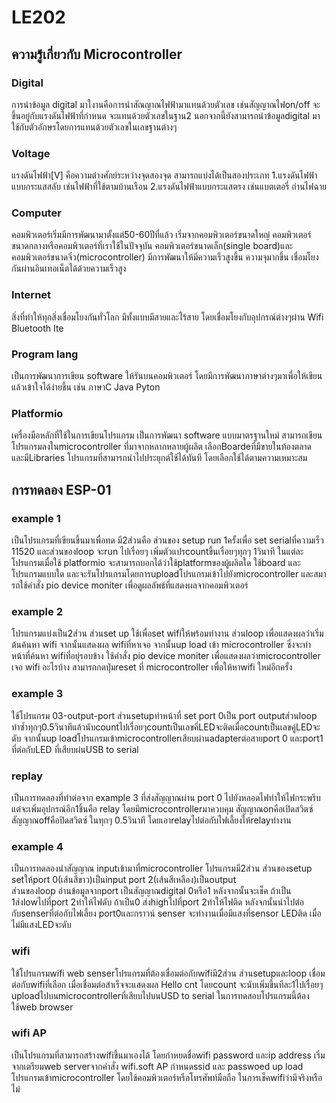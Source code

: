 # LE202
## ความรู่้เกี่ยวกับ Microcontroller
### Digital
 การนำข้อมูล digital มาใงานคือการนำสัณญาณไฟฟ้ามาแทนด้วยตัวเลข เช่นสัญญาณไฟon/off จะขึ้นอยู่กับแรงดันไฟฟ้าที่กำหนด
จะแทนด้วยตัวเลขในฐาน2 นอกจากนี้ยังสามารถนำข้อมูลdigital มาใช้กับตัวอักษรโดยการแทนด้วยตัวเลขในเลขฐานต่างๆ
### Voltage
 แรงดันไฟฟ้า[V] คือความต่างศักย์ระหว่างจุดสองจุด สามารถแบ่งได้เป็นสองประเภท
1.แรงดันไฟฟ้าแบบกระแสสลับ เช่นไฟฟ้าที่ใช้ตามบ้านเรือน
2.แรงดันไฟฟ้าแบบกระแสตรง เช่นแบตเตอรี่ ถ่านไฟฉาย 
### Computer
 คอมพิวเตอร์เริ่มมีการพัฒนามาตั้งแต่50-60ปีที่แล้ว เริ่มจากคอมพิวเตอร์ขนาดใหญ่ คอมพิวเตอร์ขนาดกลางหรือคอมพิวเตอร์ที่เราใช้ในปัจจุบัน 
คอมพิวเตอร์ขนาดเล็ก(single board)และคอมพิวเตอร์ขนาดจิ๋ว(microcontroller) มีการพัฒนาให้มีความเร็วสูงขึ้น 
ความจุมากขึ้น เชื่อมโยงกันผ่านอินเทอเน็ตได้ด้วยความเร็วสูง
### Internet
 สิ่งที่ทำให้ทุกสิ่งเชื่อมโยงกันทั่วโลก มีทั้งแบบมีสายและไร้สาย โดยเชื่อมโยงกับอุปกรณ์ต่างๆผ่าน Wifi Bluetooth Ite
### Program lang
 เป็นการพัฒนาการเขียน software ให้รันบนคอมพิวเตอร์ โดยมีการพัฒนาภาษาต่างๆมาเพื่อให้เขียนแล้วเข้าใจได้ง่ายขึ้น เช่น ภาษาC Java Pyton
### Platformio 
 เครื่องมือหลักที่ใช้ในการเขียนโปรแกรม เป็นการพัฒนา software แบบมาตรฐานใหม่  สามารถเขียนโปรแกรมลงในmicrocontroller ที่มาจากหลากหลายผู้ผลิต
เลือกBoardeที่มีขายในท้องตลาด และมีLibraries โปรแกรมที่สามารถนำไปประยุกต์ใช้ได้ทันที โดยเลือกใช้ได้ตามความเหมาะสม
## การทดลอง ESP-01
### example 1
 เป็นโปรแกรมที่เขียนขึ้นมาเพื่อทด มี2ส่วนคือ ส่วนของ setup run 1ครั้งเพื่อ set serialที่ความเร็ว 11520 และส่วนของloop จะrun ไปเรื่อยๆ เพิ่มตัวแปรcountขึ้นเรื่อยๆทุกๆ 1วินาที
ในแต่ละโปรแกรมเมื่อใช้ platformio จะสามารถบอกได้ว่าใช้platformของผู้ผลิตใด ใช้board และโปรแกรมแบบใด และจะรันโปรแกรมโดยการuploadโปรแกรมเข้าไปยังmicrocontroller
และสมารถใช้คำสั่ง pio device moniter เพื่อดูผลลัพธ์ที่แสดงผลจากคอมพิวเตอร์
### example 2
 โปรแกรมแบ่งเป็น2ส่วน ส่วนset up ใช้เพื่อset wifiให้พร้อมทำงาน ส่วนloop เพื่อแสดงผลว่าเริ่มต้นค้นหา wifi จากนั้นแสดงผล wifiที่หาเจอ จากนั้นup load เข้า microcontroller
ซึ่งจะทำหน้าที่ค้นหา wifiที่อยุ่รอบข้าง ใช้คำสั่ง pio device moniter เพื่อแสดงผลว่าmicrocontroller เจอ wifi อะไรบ้าง สามารถกดปุ่มreset ที่ microcontroller เพื่อให้หาwifi ใหม่อีกครั้ง
### example 3
 ใช้โปรแกรม 03-output-port ส่วนsetupทำหน้าที่ set port 0เป็น port outputส่วนloop ทำซ้ำทุกๆ0.5วินาทีแล้วนับcountไปเรื่อยๆcountเป็นเลขคี่LEDจะติดเมื่อcountเป็นเลขคู่LEDจะดับ
จากนั้นup loadโปรแกรมเข้าmicrocontrollerเสียบผ่านadapterต่อสายport 0 และport1 ที่ต่อกับLED ที่เสียบผ่นUSB to serial
### replay
 เป็นการทดลองที่ทำต่อจาก example 3 ที่ส่งสัญญาณผ่าน port 0 ไปยังหลอดไฟทำให้ไฟกระพริบ แต่จะเพิ่มอุปกรณ์อีก1ชิ้นคือ relay โดยมีmicrocontrollerมาควบคุม
สัญญาณonคือเปิดสวิตซ์ สัญญาณoffคือปิดสวิตซ์ ในทุกๆ 0.5วินาที โดยเอาrelayไปต่อกับไฟเลี้ยงให้relayทำงาน
### example 4
 เป็นการทดลองนำสัญญาณ inputเข้ามาที่microcontroller โปรแกรมมี2ส่วน ส่วนของsetup setให้port 0(เส้นสีขาว)เป็นinput port 2(เส้นสีเหลือง)เป็นoutput  
ส่วนของloop อ่านข้อมูลจากport เป็นสัญญาณdigital 0หรือ1 หลังจากนั้นจะเช็ค ถ้าเป็น 1ส่งlowไปที่port 2ทำให้ไฟดับ ถ้าเป็น0 ส่งhighไปที่port 2ทำให้ไฟติด
หลังจกนั้นนำไปต่อกับsenserที่ต่อกับไฟเลี้ยง port0และกราวน์ senser จะทำงานเมื่อมีแสงที่sensor LEDติด เมื่อไม่มีแสงLEDจะดับ
### wifi
 ใช้โปรแกรมwifi web senserโปรแกรมที่ต้องเชื่อมต่อกับwifiมี2ส่วน ส่วนsetupและloop เชื่อมต่อกับwifiที่เลือก เมื่อเชื่อมต่อสำเร็จจะแสดงผล Hello cnt โดยcount จะนับเพิ่มขึ้นทีละ1ไปเรื่อยๆ
uploadไปบนmicrocontrollerที่เสียบไปบนUSD to serial ในการทดสอบโปรแกรมนี้ต้องใช้web browser
### wifi AP
 เป็นโปรแกรมที่สามารถสร้างwifiขึ้นมาเองได้ โดยกำหยดชื่อwifi password และip address เริ่มจากเตรียมweb serverจากคำสั่ง wifi.soft AP กำหนดssid และ passwoed
up load โปรแกรมเข้าmicrocontroller โดยใช้คอมพิวเตอร์หรือโทรศัพท์มือถือ ในการเช็คwifiว่ามีจริงหรือไม่
